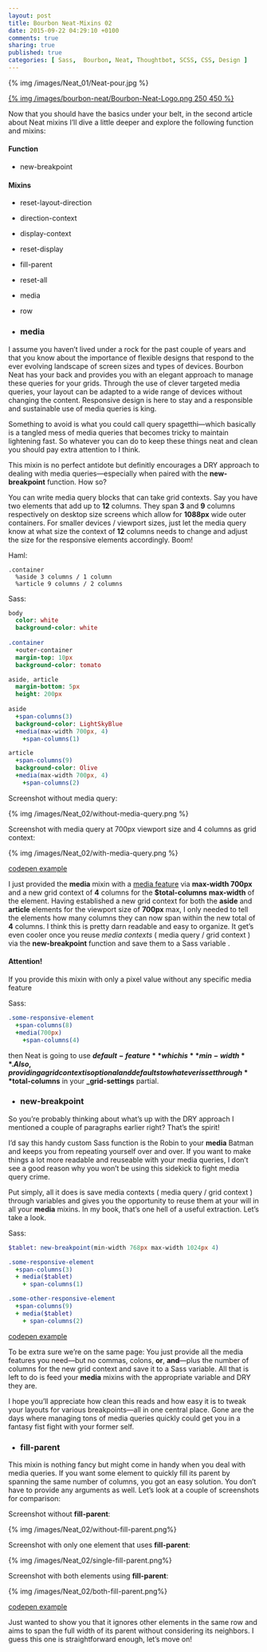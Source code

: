 ```yaml
---
layout: post
title: Bourbon Neat-Mixins 02
date: 2015-09-22 04:29:10 +0100
comments: true
sharing: true
published: true 
categories: [ Sass,  Bourbon, Neat, Thoughtbot, SCSS, CSS, Design ]
---
```


{% img /images/Neat_01/Neat-pour.jpg %}

[{% img /images/bourbon-neat/Bourbon-Neat-Logo.png  250 450 %}](http://neat.bourbon.io/)

Now that you should have the basics under your belt, in the second article about Neat mixins I’ll dive a little deeper and explore the following function and mixins:

#### Function

+ new-breakpoint

#### Mixins

+ reset-layout-direction
+ direction-context
+ display-context
+ reset-display
+ fill-parent
+ reset-all
+ media
+ row


+ ### media

I assume you haven’t lived under a rock for the past couple of years and that you know about the importance of flexible designs that respond to the ever evolving landscape of screen sizes and types of devices. Bourbon Neat has your back and provides you with an elegant approach to manage these queries for your grids. Through the use of clever targeted media queries, your layout can be adapted to a wide range of devices without changing the content. Responsive design is here to stay and a responsible and sustainable use of media queries is king.

Something to avoid is what you could call query spagetthi—which basically is a tangled mess of media queries that becomes tricky to maintain lightening fast. So whatever you can do to keep these things neat and clean you should pay extra attention to I think. 

This mixin is no perfect antidote but definitly encourages a DRY approach to dealing with media queries—especially when paired with the **new-breakpoint** function. How so?

You can write media query blocks that can take grid contexts. Say you have two elements that add up to **12** columns. They span **3** and **9** columns respectively on desktop size screens which allow for **1088px** wide outer containers. For smaller devices / viewport sizes, just let the media query know at what size the context of **12** columns needs to change and adjust the size for the responsive elements accordingly. Boom!

Haml:
```haml
.container
  %aside 3 columns / 1 column
  %article 9 columns / 2 columns
```

Sass:
```sass
body
  color: white
  background-color: white
  
.container
  +outer-container
  margin-top: 10px
  background-color: tomato

aside, article
  margin-bottom: 5px
  height: 200px  
  
aside
  +span-columns(3)
  background-color: LightSkyBlue 
  +media(max-width 700px, 4)
    +span-columns(1)

article
  +span-columns(9)
  background-color: Olive
  +media(max-width 700px, 4)
    +span-columns(2)
```

Screenshot without media query:

{% img /images/Neat_02/without-media-query.png %}

Screenshot with media query at 700px viewport size and 4 columns as grid context:

{% img /images/Neat_02/with-media-query.png %}

[codepen example](http://codepen.io/vis-kid/pen/wKzJXM)


I just provided the **media** mixin with a [media feature](http://www.w3.org/TR/css3-mediaqueries/#media1) via **max-width 700px** and a new grid context of **4** columns for the **$total-columns** **max-width** of the element. Having established a new grid context for both the **aside** and **article** elements for the viewport size of **700px** max, I only needed to tell the elements how many columns they can now span within the new total of **4** columns.  I think this is pretty darn readable and easy to organize. It get’s even cooler once you reuse *media contexts* ( media query / grid context ) via the **new-breakpoint** function and save them to a Sass variable . 

#### Attention!
If you provide this mixin with only a pixel value without any specific media feature

Sass:
```sass
.some-responsive-element
  +span-columns(8)
  +media(700px)
    +span-columns(4)
```

then Neat is going to use **$default-feature** which is **min-width**. Also, providing a grid context is optional and defaults to whatever is set through **$total-columns** in your **_grid-settings** partial. 

+ ### new-breakpoint

So you’re probably thinking about what’s up with the DRY approach I mentioned a couple of paragraphs earlier right? That’s the spirit!

I’d say this handy custom Sass function is the Robin to your **media** Batman and keeps you from repeating yourself over and over. If you want to make things a lot more readable and reuseable with your media queries, I don’t see a good reason why you won’t be using this sidekick to fight media query crime. 

Put simply, all it does is save media contexts ( media query / grid context ) through variables and gives you the opportunity to reuse them at your will in all your **media** mixins. In my book, that’s one hell of a useful extraction. Let’s take a look.

Sass:
``` sass
$tablet: new-breakpoint(min-width 768px max-width 1024px 4)

.some-responsive-element
  +span-columns(3)
  + media($tablet)
    + span-columns(1)

.some-other-responsive-element
  +span-columns(9)
  + media($tablet)
    + span-columns(2)
```

[codepen example](http://codepen.io/vis-kid/pen/merKVe)

To be extra sure we’re on the same page: You just provide all the media features you need—but no commas, colons, **or**, **and**—plus the number of columns for the new grid context and save it to a Sass variable. All that is left to do is feed your **media** mixins with the appropriate variable and DRY they are. 

I hope you’ll appreciate how clean this reads and how easy it is to tweak your layouts for various breakpoints—all in one central place. Gone are the days where managing tons of media queries quickly could get you in a fantasy fist fight with your former self. 

+ ### fill-parent

This mixin is nothing fancy but might come in handy when you deal with media queries. If you want some element to quickly fill its parent by spanning the same number of columns, you got an easy solution. You don’t have to provide any arguments as well. Let’s look at a couple of screenshots for comparison:

Screenshot without **fill-parent**:

{% img /images/Neat_02/without-fill-parent.png%}

Screenshot with only one element that uses **fill-parent**:

{% img /images/Neat_02/single-fill-parent.png%}

Screenshot with both elements using **fill-parent**:

{% img /images/Neat_02/both-fill-parent.png%}

[codepen example](http://codepen.io/vis-kid/pen/Kdgebx)

Just wanted to show you that it ignores other elements in the same row and aims to span the full width of its parent without considering its neighbors. I guess this one is straightforward enough, let’s move on!
